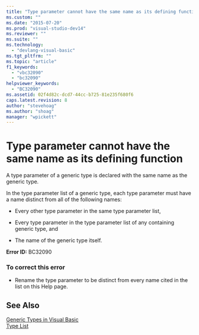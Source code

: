 ```yaml
---
title: "Type parameter cannot have the same name as its defining function | Microsoft Docs"
ms.custom: ""
ms.date: "2015-07-20"
ms.prod: "visual-studio-dev14"
ms.reviewer: ""
ms.suite: ""
ms.technology: 
  - "devlang-visual-basic"
ms.tgt_pltfrm: ""
ms.topic: "article"
f1_keywords: 
  - "vbc32090"
  - "bc32090"
helpviewer_keywords: 
  - "BC32090"
ms.assetid: 02f4d82c-dcd7-44cc-b725-81e235f680f6
caps.latest.revision: 8
author: "stevehoag"
ms.author: "shoag"
manager: "wpickett"
---
```

# Type parameter cannot have the same name as its defining function
A type parameter of a generic type is declared with the same name as the generic type.  
  
 In the type parameter list of a generic type, each type parameter must have a name distinct from all of the following names:  
  
-   Every other type parameter in the same type parameter list,  
  
-   Every type parameter in the type parameter list of any containing generic type, and  
  
-   The name of the generic type itself.  
  
 **Error ID:** BC32090  
  
### To correct this error  
  
-   Rename the type parameter to be distinct from every name cited in the list on this Help page.  
  
## See Also  
 [Generic Types in Visual Basic](../../visual-basic/programming-guide/language-features/data-types/generic-types.md)   
 [Type List](../../visual-basic/language-reference/statements/type-list.md)